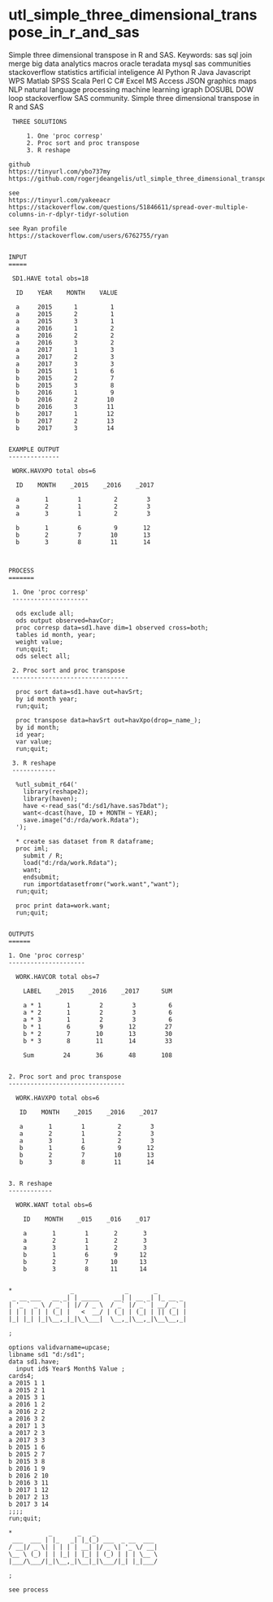 # utl_simple_three_dimensional_transpose_in_r_and_sas
Simple three dimensional transpose in R and SAS.  Keywords: sas sql join merge big data analytics macros oracle teradata mysql sas communities stackoverflow statistics artificial inteligence AI Python R Java Javascript WPS Matlab SPSS Scala Perl C C# Excel MS Access JSON graphics maps NLP natural language processing machine learning igraph DOSUBL DOW loop stackoverflow SAS community.
    Simple three dimensional transpose in R and SAS

     THREE SOLUTIONS

         1. One 'proc corresp'
         2. Proc sort and proc transpose
         3. R reshape

    github
    https://tinyurl.com/ybo737my
    https://github.com/rogerjdeangelis/utl_simple_three_dimensional_transpose_in_r_and_sas

    see
    https://tinyurl.com/yakeeacr
    https://stackoverflow.com/questions/51846611/spread-over-multiple-columns-in-r-dplyr-tidyr-solution

    see Ryan profile
    https://stackoverflow.com/users/6762755/ryan


    INPUT
    =====

     SD1.HAVE total obs=18

      ID    YEAR    MONTH    VALUE

      a     2015      1         1
      a     2015      2         1
      a     2015      3         1
      a     2016      1         2
      a     2016      2         2
      a     2016      3         2
      a     2017      1         3
      a     2017      2         3
      a     2017      3         3
      b     2015      1         6
      b     2015      2         7
      b     2015      3         8
      b     2016      1         9
      b     2016      2        10
      b     2016      3        11
      b     2017      1        12
      b     2017      2        13
      b     2017      3        14


    EXAMPLE OUTPUT
    --------------

     WORK.HAVXPO total obs=6

      ID    MONTH    _2015    _2016    _2017

      a       1        1         2        3
      a       2        1         2        3
      a       3        1         2        3

      b       1        6         9       12
      b       2        7        10       13
      b       3        8        11       14



    PROCESS
    =======

     1. One 'proc corresp'
     ---------------------

      ods exclude all;
      ods output observed=havCor;
      proc corresp data=sd1.have dim=1 observed cross=both;
      tables id month, year;
      weight value;
      run;quit;
      ods select all;

     2. Proc sort and proc transpose
     --------------------------------

      proc sort data=sd1.have out=havSrt;
      by id month year;
      run;quit;

      proc transpose data=havSrt out=havXpo(drop=_name_);
      by id month;
      id year;
      var value;
      run;quit;

     3. R reshape
     ------------

      %utl_submit_r64('
        library(reshape2);
        library(haven);
        have <-read_sas("d:/sd1/have.sas7bdat");
        want<-dcast(have, ID + MONTH ~ YEAR);
        save.image("d:/rda/work.Rdata");
      ');

      * create sas dataset from R dataframe;
      proc iml;
        submit / R;
        load("d:/rda/work.Rdata");
        want;
        endsubmit;
        run importdatasetfromr("work.want","want");
      run;quit;

      proc print data=work.want;
      run;quit;


    OUTPUTS
    ======

    1. One 'proc corresp'
    ---------------------

      WORK.HAVCOR total obs=7

        LABEL    _2015    _2016    _2017      SUM

        a * 1       1        2        3         6
        a * 2       1        2        3         6
        a * 3       1        2        3         6
        b * 1       6        9       12        27
        b * 2       7       10       13        30
        b * 3       8       11       14        33

        Sum        24       36       48       108


    2. Proc sort and proc transpose
    --------------------------------

      WORK.HAVXPO total obs=6

       ID    MONTH    _2015    _2016    _2017

       a       1        1         2        3
       a       2        1         2        3
       a       3        1         2        3
       b       1        6         9       12
       b       2        7        10       13
       b       3        8        11       14


    3. R reshape
    ------------

      WORK.WANT total obs=6

        ID    MONTH    _015    _016    _017

        a       1        1       2       3
        a       2        1       2       3
        a       3        1       2       3
        b       1        6       9      12
        b       2        7      10      13
        b       3        8      11      14


    *                _              _       _
     _ __ ___   __ _| | _____    __| | __ _| |_ __ _
    | '_ ` _ \ / _` | |/ / _ \  / _` |/ _` | __/ _` |
    | | | | | | (_| |   <  __/ | (_| | (_| | || (_| |
    |_| |_| |_|\__,_|_|\_\___|  \__,_|\__,_|\__\__,_|

    ;

    options validvarname=upcase;
    libname sd1 "d:/sd1";
    data sd1.have;
      input id$ Year$ Month$ Value ;
    cards4;
    a 2015 1 1
    a 2015 2 1
    a 2015 3 1
    a 2016 1 2
    a 2016 2 2
    a 2016 3 2
    a 2017 1 3
    a 2017 2 3
    a 2017 3 3
    b 2015 1 6
    b 2015 2 7
    b 2015 3 8
    b 2016 1 9
    b 2016 2 10
    b 2016 3 11
    b 2017 1 12
    b 2017 2 13
    b 2017 3 14
    ;;;;
    run;quit;

    *          _       _   _
     ___  ___ | |_   _| |_(_) ___  _ __  ___
    / __|/ _ \| | | | | __| |/ _ \| '_ \/ __|
    \__ \ (_) | | |_| | |_| | (_) | | | \__ \
    |___/\___/|_|\__,_|\__|_|\___/|_| |_|___/

    ;

    see process



